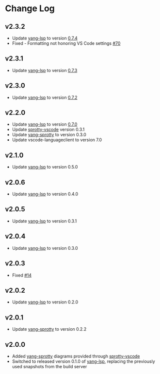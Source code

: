 # Change Log
## v2.3.2
 * Update [yang-lsp](https://github.com/TypeFox/yang-lsp) to version [0.7.4](https://github.com/TypeFox/yang-lsp/releases/tag/v0.7.4)
 * Fixed - Formatting not honoring VS Code settings [#70](https://github.com/TypeFox/yang-vscode/issues/70)

## v2.3.1
 * Update [yang-lsp](https://github.com/TypeFox/yang-lsp) to version [0.7.3](https://github.com/TypeFox/yang-lsp/releases/tag/v0.7.3)

## v2.3.0
 * Update [yang-lsp](https://github.com/TypeFox/yang-lsp) to version [0.7.2](https://github.com/TypeFox/yang-lsp/releases/tag/v0.7.2)

## v2.2.0
 * Update [yang-lsp](https://github.com/TypeFox/yang-lsp) to version [0.7.0](https://github.com/TypeFox/yang-lsp/releases/tag/v0.7.0)
 * Update [sprotty-vscode](https://github.com/eclipse/sprotty-vscode) version 0.3.1
 * Update [yang-sprotty](https://github.com/TypeFox/yang-sprotty) to version 0.3.0
 * Update vscode-languageclient to version 7.0

## v2.1.0

 * Update [yang-lsp](https://github.com/TypeFox/yang-lsp) to version 0.5.0
## v2.0.6

 * Update [yang-lsp](https://github.com/TypeFox/yang-lsp) to version 0.4.0
## v2.0.5

 * Update [yang-lsp](https://github.com/TypeFox/yang-lsp) to version 0.3.1
## v2.0.4

 * Update [yang-lsp](https://github.com/TypeFox/yang-lsp) to version 0.3.0

## v2.0.3

 * Fixed [#14](https://github.com/TypeFox/yang-vscode/issues/14)

## v2.0.2

 * Update [yang-lsp](https://github.com/TypeFox/yang-lsp) to version 0.2.0

## v2.0.1

 * Update [yang-sprotty](https://github.com/TypeFox/yang-sprotty) to version 0.2.2

## v2.0.0

 * Added [yang-sprotty](https://github.com/TypeFox/yang-sprotty) diagrams provided through [sprotty-vscode](https://github.com/eclipse/sprotty-vscode)
 * Switched to released version 0.1.0 of [yang-lsp](https://github.com/TypeFox/yang-lsp), replacing the previously used snapshots from the build server
